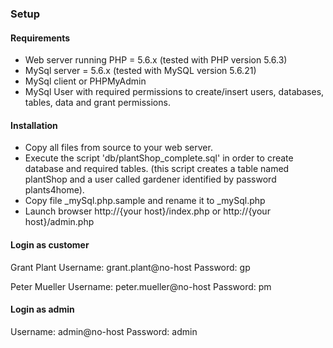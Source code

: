### Setup

#### Requirements

- Web server running PHP = 5.6.x (tested with PHP version 5.6.3)
- MySql server = 5.6.x (tested with MySQL version 5.6.21)
- MySql client or PHPMyAdmin
- MySql User with required permissions to create/insert users, databases, tables, data and grant permissions.

#### Installation

- Copy all files from source to your web server.
- Execute the script 'db/plantShop_complete.sql' in order to create database and required tables.
(this script creates a table named plantShop and a user called gardener identified by password plants4home).
- Copy file \_mySql.php.sample and rename it to \_mySql.php
- Launch browser http://{your host}/index.php or http://{your host}/admin.php

#### Login as customer

Grant Plant
Username: grant.plant@no-host
Password: gp

Peter Mueller
Username: peter.mueller@no-host
Password: pm

#### Login as admin

Username: admin@no-host
Password: admin